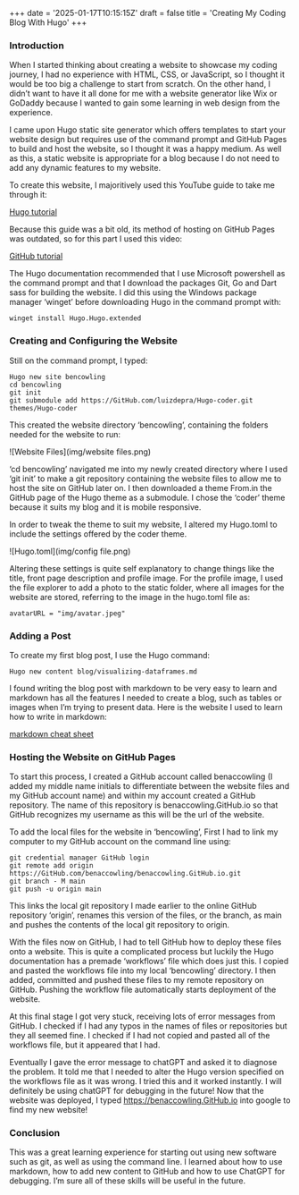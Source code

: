 +++
date = '2025-01-17T10:15:15Z'
draft = false
title = 'Creating My Coding Blog With Hugo'
+++

<!-- Google tag (gtag.js) -->
<script async src="https://www.googletagmanager.com/gtag/js?id=G-6KG34X3C2K"></script>
<script>
  window.dataLayer = window.dataLayer || [];
  function gtag(){dataLayer.push(arguments);}
  gtag('js', new Date());

  gtag('config', 'G-6KG34X3C2K');
</script>

### Introduction

When I started thinking about creating a website to showcase my coding journey, I had no experience with HTML, CSS, or JavaScript, so I thought it would be too big a challenge to start from scratch. On the other hand, I didn’t want to have it all done for me with a website generator like Wix or GoDaddy because I wanted to gain some learning in web design from the experience.

I came upon Hugo static site generator which offers templates to start your website design but requires use of the command prompt and GitHub Pages to build and host the website, so I thought it was a happy medium. As well as this, a static website is appropriate for a blog because I do not need to add any dynamic features to my website.

To create this website, I majoritively used this YouTube guide to take me through it:

[Hugo tutorial](https://www.youtube.com/watch?v=5GnFZ8XpMak)

Because this guide was a bit old, its method of hosting on GitHub Pages was outdated, so for this part I used this video:

[GitHub tutorial](https://www.youtube.com/watch?v=zrmeOu8DYyw//)

The Hugo documentation recommended that I use Microsoft powershell as the command prompt and that I download the packages Git, Go and Dart sass for building the website. I did this using the Windows package manager ‘winget’ before downloading Hugo in the command prompt with:

`winget install Hugo.Hugo.extended`

### Creating and Configuring the Website

Still on the command prompt, I typed:

``` 
Hugo new site bencowling
cd bencowling
git init
git submodule add https://GitHub.com/luizdepra/Hugo-coder.git themes/Hugo-coder
```

This created the website directory ‘bencowling’, containing the folders needed for the website to run:

![Website Files](img/website files.png)

‘cd bencowling’ navigated me into my newly created directory where I used ‘git init’ to make a git repository containing the website files to allow me to host the site on GitHub later on. I then downloaded a theme From.in the GitHub page of the Hugo theme as a submodule. I chose the ‘coder’ theme because it suits my blog and it is mobile responsive.

In order to tweak the theme to suit my website, I altered my Hugo.toml to include the settings offered by the coder theme. 

![Hugo.toml](img/config file.png)

Altering these settings is quite self explanatory to change things like the title, front page description and profile image. For the profile image, I used the file explorer to add a photo to the static folder, where all images for the website are stored, referring to the image in the hugo.toml file as:

`avatarURL = "img/avatar.jpeg"`

### Adding a Post

To create my first blog post, I use the Hugo command:

`Hugo new content blog/visualizing-dataframes.md`

I found writing the blog post with markdown to be very easy to learn and markdown has all the features I needed to create a blog, such as tables or images when I’m trying to present data. Here is the website I used to learn how to write in markdown:

[markdown cheat sheet](https://www.markdownguide.org/cheat-sheet/)

### Hosting the Website on GitHub Pages

To start this process, I created a GitHub account called benaccowling (I added my middle name initials to differentiate between the website files and my GitHub account name) and within my account created a GitHub repository. The name of this repository is benaccowling.GitHub.io so that GitHub recognizes my username as this will be the url of the website.

To add the local files for the website in ‘bencowling’, First I had to link my computer to my GitHub account on the command line using:

```
git credential manager GitHub login
git remote add origin https://GitHub.com/benaccowling/benaccowling.GitHub.io.git
git branch - M main
git push -u origin main
```

This links the local git repository I made earlier to the online GitHub repository ‘origin’, renames this version of the files, or the branch, as main and pushes the contents of the local git repository to origin.

With the files now on GitHub, I had to tell GitHub how to deploy these files onto a website. This is quite a complicated process but luckily the Hugo documentation has a premade ‘workflows’ file which does just this. I copied and pasted the workflows file into my local ‘bencowling’ directory. I then added, committed and pushed these files to my remote repository on GitHub. Pushing the workflow file automatically starts deployment of the website.

At this final stage I got very stuck, receiving lots of error messages from GitHub. I checked if I had any typos in the names of files or repositories but they all seemed fine. I checked if I had not copied and pasted all of the workflows file, but it appeared that I had. 

Eventually I gave the error message to chatGPT and asked it to diagnose the problem. It told me that I needed to alter the Hugo version specified on the workflows file as it was wrong. I tried this and it worked instantly. I will definitely be using chatGPT for debugging in the future! Now that the website was deployed, I typed https://benaccowling.GitHub.io into google to find my new website!

### Conclusion

This was a great learning experience for starting out using new software such as git, as well as using the command line. I learned about how to use markdown, how to add new content to GitHub and how to use ChatGPT for debugging. I’m sure all of these skills will be useful in the future.